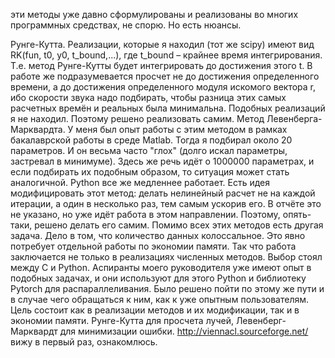 эти методы уже давно сформулированы и реализованы во многих программных средствах, не спорю. Но есть нюансы.

Рунге-Кутта. Реализации, которые я находил (тот же scipy) имеют вид RK(fun, t0, y0, t_bound,...), где t_bound – крайнее время интегрирования. Т.е. метод Рунге-Кутты будет интегрировать до достижения этого t. В работе же подразумевается просчет не до достижения определенного времени, а до достижения определенного модуля искомого вектора r, ибо скорости звука надо подбирать, чтобы разница этих самых расчетных времён и реальных была минимальна. Подобных реализаций я не находил. Поэтому решено реализовать самим.
Метод Левенберга-Марквардта. У меня был опыт работы с этим методом в рамках бакалаврской работы в среде Matlab. Тогда я подбирал около 20 параметров. И он весьма часто "глох" (долго искал параметры, застревал в минимуме). Здесь же речь идёт о 1000000 параметрах, и если подбирать их подобным образом, то ситуация может стать аналогичной. Python все же медленнее работает. Есть идея модифицировать этот метод: делать нелинейный расчет не на каждой итерации, а один в несколько раз, тем самым ускорив его. В отчёте это не указано, но уже идёт работа в этом направлении. Поэтому, опять-таки, решено делать его самим.
Помимо всех этих методов есть другая задача. Дело в том, что количество данных колоссальное. Это явно потребует отдельной работы по экономии памяти. Так что работа заключается не только в реализациях численных методов.
Выбор стоял между C и Python. Аспиранты моего руководителя уже имеют опыт в подобных задачах, и они используют для этого Python и библиотеку Pytorch для распараллеливания. Было решено пойти по этому же пути и в случае чего обращаться к ним, как к уже опытным пользователям.
Цель состоит как в реализации методов и их модификации, так и в экономии памяти. Рунге-Кутта для просчета лучей, Левенберг-Марквардт для минимизации ошибки.
http://viennacl.sourceforge.net/ вижу в первый раз, ознакомлюсь.
